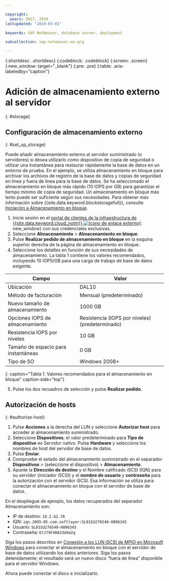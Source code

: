 ```yaml
---

copyright:
  years: 2017, 2019
lastupdated: "2019-03-01"

keywords: SAP NetWeaver, database server, deployment

subcollection: sap-netweaver-ms-qrg

---
```


{:shortdesc: .shortdesc}
{:codeblock: .codeblock}
{:screen: .screen}
{:new_window: target="_blank"}
{:pre: .pre}
{:table: .aria-labeledby="caption"}

# Adición de almacenamiento externo al servidor
{: #storage}

## Configuración de almacenamiento externo
{: #set_up_storage}

Puede añadir almacenamiento externo al servidor suministrado (o servidores) si desea utilizarlo como dispositivo de copia de seguridad o utilizar una instantánea para restaurar rápidamente la base de datos en un entorno de prueba. En el ejemplo, se utiliza almacenamiento en bloque para archivar los archivos de registro de la base de datos y copias de seguridad en línea y fuera de línea para la base de datos. Se ha seleccionado el almacenamiento en bloque más rápido (10 IOPS por GB) para garantizar el tiempo mínimo de copia de seguridad. Un almacenamiento en bloque más lento puede ser suficiente según sus necesidades. Para obtener más información sobre {{site.data.keyword.blockstoragefull}}, consulte [Iniciación a Almacenamiento en bloque](/docs/infrastructure/BlockStorage?topic=BlockStorage-getting-started#getting-started).

1. Inicie sesión en el [portal de clientes de la infraestructura de {{site.data.keyword.cloud_notm}} ![Icono de enlace externo](../icons/launch-glyph.svg "Icono de enlace externo")](https://control.softlayer.com/){: new_window} con sus credenciales exclusivas.
2. Seleccione **Almacenamiento** > **Almacenamiento en bloque**.
3. Pulse **Realizar pedido de almacenamiento en bloque** en la esquina superior derecha de la página de almacenamiento en bloque.
4. Seleccione los detalles en función de sus necesidades de almacenamiento. La tabla 1 contiene los valores recomendados, incluyendo 10 IOPS/GB para una carga de trabajo de base de datos exigente.

|              Campo               |      Valor                                        |
| -------------------------------- | ------------------------------------------------- |
|Ubicación                          | DAL10                                             |
|Método de facturación                    | Mensual (predeterminado)                                 |
|Nuevo tamaño de almacenamiento                  | 1000 GB                                           |
|Opciones IOPS de almacenamiento              | Resistencia (IOPS por niveles) (predeterminado)                 |
|Resistencia IOPS por niveles             | 10 GB                                             |
|Tamaño de espacio para instantáneas               | 0 GB                                              |
|Tipo de SO                           | Windows 2008+                                     |
{: caption="Tabla 1. Valores recomendados para el almacenamiento en bloque" caption-side="top"}

5. Pulse los dos recuadros de selección y pulse **Realizar pedido**.

## Autorización de hosts
{: #authorize-host}

1. Pulse **Acciones** a la derecha del LUN y seleccione **Autorizar host** para acceder al almacenamiento suministrado.
2. Seleccione **Dispositivos**; el valor predeterminado para **Tipo de dispositivo** es Servidor nativo. Pulse **Hardware** y seleccione los nombres de host del servidor de base de datos.
3. Pulse **Enviar**.
4. Compruebe el estado del almacenamiento suministrado en el separador **Dispositivos** > (seleccione el dispositivo) > **Almacenamiento**.
5. Apunte la **Dirección de destino** y el Nombre calificado iSCSI (IQN) para su servidor (iniciador iSCSI) y el **nombre de usuario** y **contraseña** para la autorización con el servidor iSCSI. Esa información se utiliza para conectar el almacenamiento en bloque con el servidor de base de datos.

En el despliegue de ejemplo, los datos recuperados del separador Almacenamiento son:
   * IP de destino: `10.2.62.78`
   * IQN: `iqn.2005-05.com.softlayer:SL01SU276540-H896345`
   * Usuario: `SL01SU276540-H896345`
   * Contraseña: `EtJ79F4RA33dXm2q`

Siga los pasos descritos en [Conexión a los LUN iSCSI de MPIO en Microsoft Windows](/docs/infrastructure/BlockStorage?topic=BlockStorage-mountingWindows#mountingWindows) para conectar el almacenamiento en bloque con el servidor de base de datos utilizando los datos anteriores. Siga los pasos detenidamente; el resultado será un nuevo disco “fuera de línea” disponible para el servidor Windows.

Ahora puede conectar el disco e inicializarlo.
